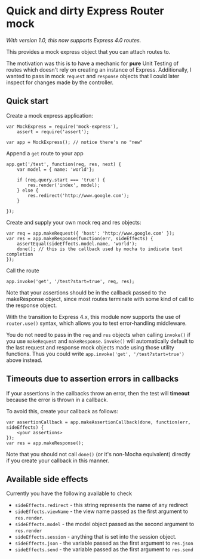 # Quick and dirty Express Router mock

_With version 1.0, this now supports Express 4.0 routes._

This provides a mock express object that you can attach routes to. 

The motivation was this is to have a mechanic for **pure** Unit Testing of routes which doesn't rely on creating an instance of Express. Additionally, I wanted to pass in mock `request` and `response` objects that I could later inspect for changes made by the controller.

## Quick start

Create a mock express application:

	var MockExpress = require('mock-express'),
		assert = require('assert');

	var app = MockExpress(); // notice there's no "new"

Append a `get` route to your app

	app.get('/test', function(req, res, next) {
		var model = { name: 'world'};

		if (req.query.start === 'true') {
			res.render('index', model);
		} else {
			res.redirect('http://www.google.com');
		}
		
	});

Create and supply your own mock req and res objects:

	var req = app.makeRequest({ 'host': 'http://www.google.com' });
	var res = app.makeResponse(function(err, sideEffects) {
		assertEqual(sideEffects.model.name, 'world');
		done(); // this is the callback used by mocha to indicate test completion
	});

Call the route

	app.invoke('get', '/test?start=true', req, res);

Note that your assertions should be in the callback passed to the makeResponse object, since most routes terminate with some kind of call to the response object.

With the transition to Express 4.x, this module now supports the use of `router.use()` syntax, which allows you to test error-handling middleware.

You do not need to pass in the `req` and `res` objects when calling `invoke()` if you use `makeRequest` and `makeResponse`. `invoke()` will automatically default to the last request and response mock objects made using those utility functions. Thus you could write `app.invoke('get', '/test?start=true')` above instead.

## Timeouts due to assertion errors in callbacks

If your assertions in the callbacks throw an error, then the test will **timeout** because the error is thrown in a callback.

To avoid this, create your callback as follows:

	var assertionCallback = app.makeAssertionCallback(done, function(err, sideEffects) {
		<your assertions>
	});
	var res = app.makeResponse();

Note that you should not call `done()` (or it's non-Mocha equivalent) directly if you create your callback in this manner.

## Available side effects

Currently you have the following available to check

* `sideEffects.redirect` - this string represents the name of any redirect
* `sideEffects.viewName` - the view name passed as the first argument to `res.render`.
* `sideEffects.model` - the model object passed as the second argument to `res.render`
* `sideEffects.session` - anything that is set into the session object.
* `sideEffects.json` - the variable passed as the first argument to `res.json`
* `sideEffects.send` - the variable passed as the first argument to `res.send`